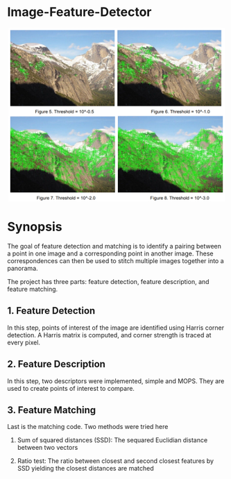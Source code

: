 # Image-Feature-Detector

<p align="center">
<img src="https://github.com/samuelesm/Image-Feature-Detector/blob/main/Harris%20Corner%20Detection.png"  width="500" height="400">
</p>

# Synopsis

The goal of feature detection and matching is to identify a pairing between a point in one image and a corresponding point in another image. 
These correspondences can then be used to stitch multiple images together into a panorama.

The project has three parts: feature detection, feature description, and feature matching.

## 1. Feature Detection

In this step, points of interest of the image are identified using Harris corner detection. 
A Harris matrix is computed, and corner strength is traced at every pixel. 

## 2. Feature Description

In this step, two descriptors were implemented, simple and MOPS. 
They are used to create points of interest to compare.  

## 3. Feature Matching

Last is the matching code. Two methods were tried here

1) Sum of squared distances (SSD): The sequared Euclidian distance between two vectors

2) Ratio test: The ratio between closest and second closest features by SSD yielding the closest distances are matched
